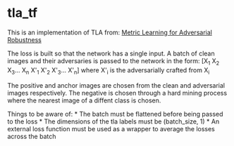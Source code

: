 # tla_tf



This is an implementation of TLA from:
    [Metric Learning for Adversarial Robustness](https://arxiv.org/pdf/1909.00900.pdf)

The loss is built so that the network has a single input. A batch of clean images and their adversaries is passed to the network in the form:
    [X<sub>1</sub>  X<sub>2</sub>  X<sub>3</sub>...  X<sub>n</sub>  X'<sub>1</sub> X'<sub>2</sub> X'<sub>3</sub>... X'<sub>n</sub>] where X'<sub>i</sub> is the adversarially crafted from X<sub>i</sub>

The positive and anchor images are chosen from the clean and adversarial images respectively. The negative is chosen through a hard mining process where the nearest image of a diffent class is chosen.

Things to be aware of:
    * The batch must be flattened before being passed to the loss
    * The dimensions of the tla labels must be (batch_size, 1)
    * An external loss function must be used as a wrapper to average the losses across the batch